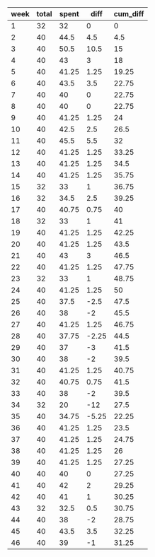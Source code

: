 |   week |   total |   spent |   diff |   cum_diff |
|--------|---------|---------|--------|------------|
|      1 |      32 |   32    |   0    |       0    |
|      2 |      40 |   44.5  |   4.5  |       4.5  |
|      3 |      40 |   50.5  |  10.5  |      15    |
|      4 |      40 |   43    |   3    |      18    |
|      5 |      40 |   41.25 |   1.25 |      19.25 |
|      6 |      40 |   43.5  |   3.5  |      22.75 |
|      7 |      40 |   40    |   0    |      22.75 |
|      8 |      40 |   40    |   0    |      22.75 |
|      9 |      40 |   41.25 |   1.25 |      24    |
|     10 |      40 |   42.5  |   2.5  |      26.5  |
|     11 |      40 |   45.5  |   5.5  |      32    |
|     12 |      40 |   41.25 |   1.25 |      33.25 |
|     13 |      40 |   41.25 |   1.25 |      34.5  |
|     14 |      40 |   41.25 |   1.25 |      35.75 |
|     15 |      32 |   33    |   1    |      36.75 |
|     16 |      32 |   34.5  |   2.5  |      39.25 |
|     17 |      40 |   40.75 |   0.75 |      40    |
|     18 |      32 |   33    |   1    |      41    |
|     19 |      40 |   41.25 |   1.25 |      42.25 |
|     20 |      40 |   41.25 |   1.25 |      43.5  |
|     21 |      40 |   43    |   3    |      46.5  |
|     22 |      40 |   41.25 |   1.25 |      47.75 |
|     23 |      32 |   33    |   1    |      48.75 |
|     24 |      40 |   41.25 |   1.25 |      50    |
|     25 |      40 |   37.5  |  -2.5  |      47.5  |
|     26 |      40 |   38    |  -2    |      45.5  |
|     27 |      40 |   41.25 |   1.25 |      46.75 |
|     28 |      40 |   37.75 |  -2.25 |      44.5  |
|     29 |      40 |   37    |  -3    |      41.5  |
|     30 |      40 |   38    |  -2    |      39.5  |
|     31 |      40 |   41.25 |   1.25 |      40.75 |
|     32 |      40 |   40.75 |   0.75 |      41.5  |
|     33 |      40 |   38    |  -2    |      39.5  |
|     34 |      32 |   20    | -12    |      27.5  |
|     35 |      40 |   34.75 |  -5.25 |      22.25 |
|     36 |      40 |   41.25 |   1.25 |      23.5  |
|     37 |      40 |   41.25 |   1.25 |      24.75 |
|     38 |      40 |   41.25 |   1.25 |      26    |
|     39 |      40 |   41.25 |   1.25 |      27.25 |
|     40 |      40 |   40    |   0    |      27.25 |
|     41 |      40 |   42    |   2    |      29.25 |
|     42 |      40 |   41    |   1    |      30.25 |
|     43 |      32 |   32.5  |   0.5  |      30.75 |
|     44 |      40 |   38    |  -2    |      28.75 |
|     45 |      40 |   43.5  |   3.5  |      32.25 |
|     46 |      40 |   39    |  -1    |      31.25 |
